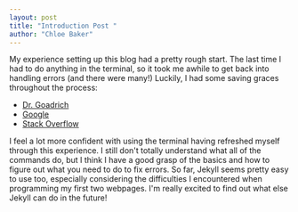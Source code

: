 ```yaml
---
layout: post
title: "Introduction Post "
author: "Chloe Baker"
---
```

My experience setting up this blog had a pretty rough start. The last time I had to do anything in the terminal, so it took me awhile to get back into handling errors (and there were many!) Luckily, I had some saving graces throughout the process:
* [Dr. Goadrich][dr-goadrich]
* [Google][google]
* [Stack Overflow][stack-overflow]

I feel a lot more confident with using the terminal having refreshed myself through this experience. I still don't totally understand what all of the commands do, but I think I have a good grasp of the basics and how to figure out what you need to do to fix errors. So far, Jekyll seems pretty easy to use too, especially considering the difficulties I encountered when programming my first two webpages. I'm really excited to find out what else Jekyll can do in the future!

[dr-goadrich]: http://mark.goadrich.com/
[google]:https://google.com
[stack-overflow]: https://stackoverflow.com
